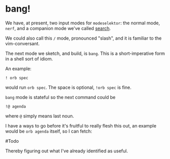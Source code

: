 # bang\!


We have, at present, two input modes for `modeselektor`: the normal mode,
`nerf`, and a companion mode we've called [search](hts://~/search.orb)\.

We could also call this `/` mode, pronounced "slash", and it is familiar to
the vim\-conversant\.

The next mode we sketch, and build, is `bang`\.  This is a short\-imperative
form in a shell sort of idiom\.

An example:

```bang
! orb spec
```

would run `orb spec`\. The space is optional, `!orb spec` is fine\.

`bang` mode is stateful so the next command could be

```bang
!@ agenda
```

where `@` simply means last noun\.

I have a ways to go before it's fruitful to really flesh this out, an example
would be `orb agenda` itself, so I can fetch:

\#Todo

Thereby figuring out what I've already identified as useful\.